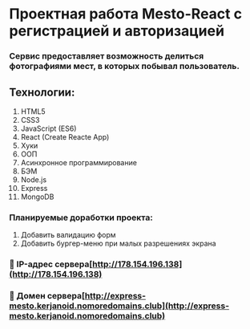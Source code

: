 # Проектная работа Mesto-React с регистрацией и авторизацией

### Сервис предоставляет возможность делиться фотографиями мест, в которых побывал пользователь.  

## Технологии:
1. HTML5
2. CSS3
3. JavaScript (ES6)
4. React (Create Reacte App)
5. Хуки
6. ООП
7. Асинхронное программирование
8. БЭМ
9. Node.js
10. Express
11. MongoDB
 
### Планируемые доработки проекта:
1) Добавить валидацию форм
2) Добавить бургер-меню при малых разрешениях экрана

### :link: IP-адрес сервера[http://178.154.196.138](http://178.154.196.138)  
### :link: Домен сервера[http://express-mesto.kerjanoid.nomoredomains.club](http://express-mesto.kerjanoid.nomoredomains.club)  
